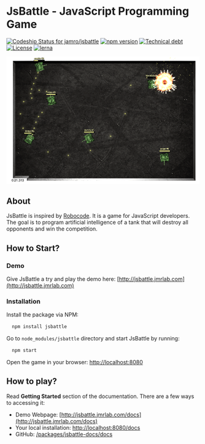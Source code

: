 # JsBattle - JavaScript Programming Game

[![Codeship Status for jamro/jsbattle](https://app.codeship.com/projects/3f7f0000-2534-0137-9e7b-528dbf034d80/status?branch=master)](https://app.codeship.com/projects/330165)
[![npm version](https://badge.fury.io/js/jsbattle.svg)](https://badge.fury.io/js/jsbattle)
[![Technical debt](https://sonarcloud.io/api/project_badges/measure?project=jamro-github%3Ajsbattle&metric=sqale_index)](https://sonarcloud.io/dashboard?id=jamro-github%3Ajsbattle)
[![License](https://img.shields.io/github/license/jamro/jsbattle.svg)](https://opensource.org/licenses/MIT)
[![lerna](https://img.shields.io/badge/maintained%20with-lerna-cc00ff.svg)](https://lernajs.io/)

![alt text](../jsbattle-docs/docs/img/screenshot.png)

## About
JsBattle is inspired by [Robocode](http://robocode.sourceforge.net/). It is a game for JavaScript developers. The goal is to program artificial intelligence of a tank that will destroy all opponents and win the competition.

## How to Start?

### Demo
Give JsBattle a try and play the demo here: [http://jsbattle.jmrlab.com](http://jsbattle.jmrlab.com)

### Installation

Install the package via NPM:

```bash
  npm install jsbattle
```

Go to `node_modules/jsbattle` directory and start JsBattle by running:

```bash
  npm start
```

Open the game in your browser: [http://localhost:8080](http://localhost:8080)

## How to play?
Read **Getting Started** section of the documentation. There are a few ways to accessing it:

- Demo Webpage: [http://jsbattle.jmrlab.com/docs](http://jsbattle.jmrlab.com/docs)
- Your local installation: [http://localhost:8080/docs](http://localhost:8080/docs)
- GitHub:  [/packages/jsbattle-docs/docs](../jsbattle-docs/docs)
